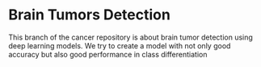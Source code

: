 # Brain Tumors Detection
This branch of the cancer repository is about brain tumor detection using deep learning models.
We try to create a model with not only good accuracy but also good performance in class differentiation
